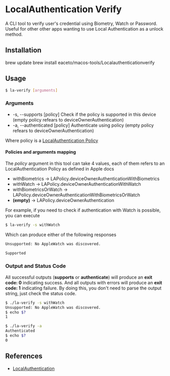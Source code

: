 # LocalAuthentication Verify
A CLI tool to verify user's credential using Biometry, Watch or Password. Useful for other other apps wanting to use Local Authentication as a unlock method.

## Installation
brew update
brew install eaceto/macos-tools/Localauthenticationverify

## Usage
```sh
$ la-verify [arguments]
```

### Arguments
 * -s, --supports [policy]           Check if the policy is supported in this device (empty policy refears to deviceOwnerAuthentication)
 * -a, --authenticated [policy]      Authenticate using policy (empty policy refears to deviceOwnerAuthentication)

Where policy is a [LocalAuthentication Policy](https://developer.apple.com/documentation/localauthentication/lapolicy)

#### Policies and arguments mapping

The *policy* argument in this tool can take 4 values, each of them refers to an LocalAuthentication Policy as defined in Apple docs

 * withBiometrics          -> LAPolicy.deviceOwnerAuthenticationWithBiometrics
 * withWatch               -> LAPolicy.deviceOwnerAuthenticationWithWatch
 * withBiometricsOrWatch   -> LAPolicy.deviceOwnerAuthenticationWithBiometricsOrWatch
 * **(empty)**             -> LAPolicy.deviceOwnerAuthentication
 
For example, if you need to check if authentication with Watch is possible, you can execute

```sh
$ la-verify -s withWatch
```

Which can produce either of the following responses

```sh
Unsupported: No AppleWatch was discovered.
```

```sh
Supported
```

### Output and Status Code

All successful outputs (**supports** or **authenticate**) will produce an **exit code: 0** indicating success. And all outputs with errors will produce an **exit code: 1** indicating failure. By doing this, you don't need to parse the output string, just check the status code.

```sh
$ ./la-verify -s withWatch
Unsupported: No AppleWatch was discovered.
$ echo $?
1
```

```sh
$ ./la-verify -a          
Authenticated
$ echo $?
0
```

## References

* [LocalAuthentication](https://developer.apple.com/documentation/localauthentication/)
